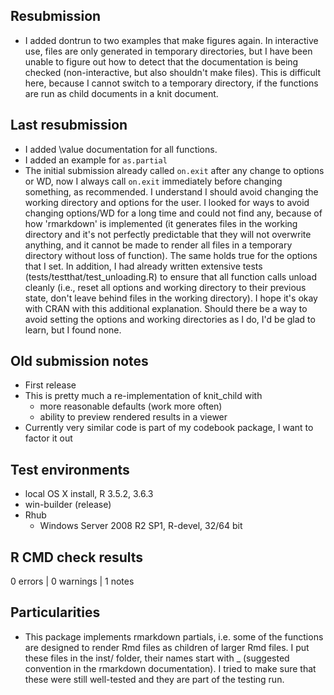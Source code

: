 ## Resubmission
* I added dontrun to two examples that make figures again. In interactive use, files are only generated in temporary directories, but I have been unable to figure out how to detect that the documentation is being checked (non-interactive, but also shouldn't make files). This is difficult here, because I cannot switch to a temporary directory, if the functions are run as child documents in a knit document.

## Last resubmission
* I added \value documentation for all functions.
* I added an example for `as.partial`
* The initial submission already called `on.exit` after any change to options or WD, now I always call `on.exit` immediately before changing something, as recommended. 
  I understand I should avoid changing the working directory and options for the user.
  I looked for ways to avoid changing options/WD for a long time and could not find any, because of how 'rmarkdown' 
  is implemented (it generates files in the working directory and it's not perfectly predictable that they will not 
  overwrite anything, and it cannot be made to render all files in a temporary directory without loss of function). 
  The same holds true for the options that I set. 
  In addition, I had already written extensive tests (tests/testthat/test_unloading.R) to ensure
  that all function calls unload cleanly (i.e., reset all options and working directory to their previous state, don't
  leave behind files in the working directory). I hope it's okay with CRAN with this additional explanation. Should
  there be a way to avoid setting the options and working directories as I do, I'd be glad to learn, but I found none.

## Old submission notes
* First release
* This is pretty much a re-implementation of knit_child with 
  - more reasonable defaults (work more often)
  - ability to preview rendered results in a viewer
* Currently very similar code is part of my codebook package, I want to factor it out

## Test environments
* local OS X install, R 3.5.2, 3.6.3
* win-builder (release)
* Rhub
  * Windows Server 2008 R2 SP1, R-devel, 32/64 bit

## R CMD check results

0 errors | 0 warnings | 1 notes

## Particularities
* This package implements rmarkdown partials, i.e. some of the functions are designed
  to render Rmd files as children of larger Rmd files. I put these files in
  the inst/ folder, their names start with _ (suggested convention in the
  rmarkdown documentation).
  I tried to make sure that these were still well-tested and they are part 
  of the testing run. 
